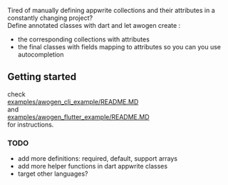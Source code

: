 Tired of manually defining appwrite collections and their attributes in a constantly changing project?  
Define annotated classes with dart and let awogen create :

- the corresponding collections with attributes
- the final classes with fields mapping to attributes so you can you use autocompletion

## Getting started

check  
[examples/awogen_cli_example/README.MD](README_cli.MD)  
and  
[examples/awogen_flutter_example/README.MD](examples/awogen_flutter_example/README.MD)  
for instructions.

### TODO

- add more definitions: required, default, support arrays
- add more helper functions in dart appwrite classes
- target other languages?

